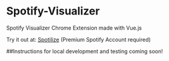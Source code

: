 # Spotify-Visualizer
Spotify Visualizer Chrome Extension made with Vue.js 

Try it out at: [Spotilize](https://spotilize.herokuapp.com/) (Premium Spotify Account required)

##Instructions for local development and testing coming soon!
